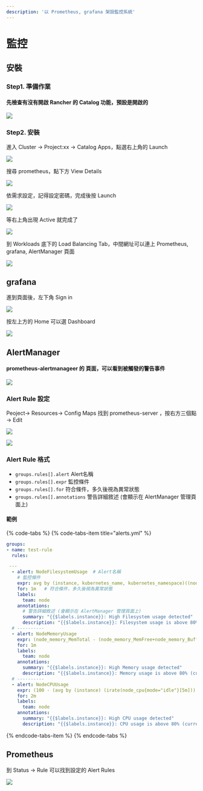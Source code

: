 ```yaml
---
description: '以 Prometheus, grafana 架設監控系統'
---
```


# 監控

## 安裝

### Step1. 準備作業

#### 先檢查有沒有開啟 Rancher 的 Catalog 功能，預設是開啟的

![](.gitbook/assets/1%20%281%29.PNG)

### Step2. 安裝

進入 Cluster -&gt; Project:xx -&gt; Catalog Apps，點選右上角的 Launch

![](.gitbook/assets/image%20%281%29.png)

搜尋 prometheus，點下方 View Details

![](.gitbook/assets/3%20%282%29.PNG)

依需求設定，記得設定密碼，完成後按 Launch

![](.gitbook/assets/4%20%283%29.PNG)

等右上角出現 Active 就完成了

![](.gitbook/assets/2.PNG)

到 Workloads 底下的 Load Balancing Tab，中間網址可以連上 Prometheus, grafana, AlertManager 頁面

![](.gitbook/assets/6.PNG)

## grafana

進到頁面後，左下角 Sign in

![](.gitbook/assets/9.PNG)

按左上方的 Home 可以選 Dashboard

![](.gitbook/assets/image%20%284%29.png)

## AlertManager

#### prometheus-alertmanageer 的 頁面，可以看到被觸發的警告事件

![](.gitbook/assets/5%20%282%29.PNG)

### Alert Rule 設定

 Peoject-&gt; Resources-&gt; Config Maps 找到 prometheus-server ，按右方三個點 -&gt; Edit

![](.gitbook/assets/1%20%282%29.PNG)

![](.gitbook/assets/2%20%281%29.PNG)

### Alert Rule 格式

* `groups.rules[].alert`  Alert名稱
* `groups.rules[].expr` 監控條件 
* `groups.rules[].for` 符合條件，多久後視為異常狀態
* `groups.rules[].annotations` 警告詳細敘述 \(會顯示在 AlertManager 管理頁面上\)

#### 範例

{% code-tabs %}
{% code-tabs-item title="alerts.yml" %}
```yaml
groups:
- name: test-rule
  rules:

 ---
  - alert: NodeFilesystemUsage  # Alert名稱
    # 監控條件
    expr: avg by (instance, kubernetes_name, kubernetes_namespace)((node_filesystem_size{device="/dev/sda2"} - node_filesystem_free{device="/dev/sda2"}) / node_filesystem_size{device="/dev/sda2"} * 100) > 10 
    for: 1m   # 符合條件，多久後視為異常狀態
    labels:
      team: node
    annotations:
      # 警告詳細敘述 (會顯示在 AlertManager 管理頁面上)
      summary: "{{$labels.instance}}: High Filesystem usage detected"
      description: "{{$labels.instance}}: Filesystem usage is above 80% (current value is: {{ $value }}"
  # ----------
  - alert: NodeMemoryUsage
    expr: (node_memory_MemTotal - (node_memory_MemFree+node_memory_Buffers+node_memory_Cached )) / node_memory_MemTotal * 100 > 80
    for: 1m
    labels:
      team: node
    annotations:
      summary: "{{$labels.instance}}: High Memory usage detected"
      description: "{{$labels.instance}}: Memory usage is above 80% (current value is: {{ $value }}"
  # ----------
  - alert: NodeCPUUsage
    expr: (100 - (avg by (instance) (irate(node_cpu{mode="idle"}[5m])) * 100)) > 80
    for: 2m
    labels:
      team: node
    annotations:
      summary: "{{$labels.instance}}: High CPU usage detected"
      description: "{{$labels.instance}}: CPU usage is above 80% (current value is: {{ $value }}"
```
{% endcode-tabs-item %}
{% endcode-tabs %}

## Prometheus

到 Status -&gt; Rule 可以找到設定的 Alert Rules

![](.gitbook/assets/4.PNG)



